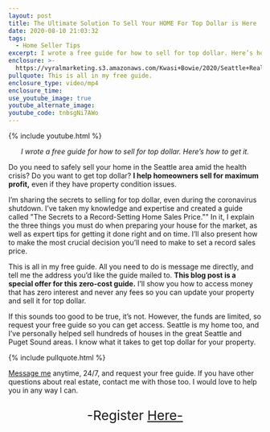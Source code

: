 ```yaml
---
layout: post
title: The Ultimate Solution To Sell Your HOME For Top Dollar is Here
date: 2020-08-10 21:03:32
tags:
  - Home Seller Tips
excerpt: I wrote a free guide for how to sell for top dollar. Here’s how to get it.
enclosure: >-
  https://vyralmarketing.s3.amazonaws.com/Kwasi+Bowie/2020/Seattle+Real+Estate+Agent-+direct+offer+3.mp4
pullquote: This is all in my free guide.
enclosure_type: video/mp4
enclosure_time:
use_youtube_image: true
youtube_alternate_image:
youtube_code: tnbsgNi7AWo
---
```


{% include youtube.html %}

<p style="text-align: center;"><em>I wrote a free guide for how to sell for top dollar. Here’s how to get it.</em></p>

Do you need to safely sell your home in the Seattle area amid the health crisis? Do you want to get top dollar? **I help homeowners sell for maximum profit,** even if they have property condition issues.&nbsp;

I’m sharing the secrets to selling for top dollar, even during the coronavirus shutdown. I’ve taken my knowledge and expertise and created a guide called "The Secrets to a Record-Setting Home Sales Price."" In it, I explain the three things you must do when preparing your house for the market, as well as expert tips for getting it done right and on time. I’ll also present how to make the most crucial decision you’ll need to make to set a record sales price.&nbsp;

This is all in my free guide. All you need to do is message me directly, and tell me the address you’d like the guide mailed to. **This blog post is a special offer for this zero-cost guide.** I’ll show you how to access money that has zero interest and never any fees so you can update your property and sell it for top dollar.&nbsp;

If this sounds too good to be true, it’s not. However, the funds are limited, so request your free guide so you can get access. Seattle is my home too, and I’ve personally helped sell hundreds of houses in the great Seattle and Puget Sound areas. I know what it takes to get top dollar for your property.

{% include pullquote.html %}

<a href="mailto:kwasib@kwasihomes.com">Message me</a> anytime, 24/7, and request your free guide. If you have other questions about real estate, contact me with those too. I would love to help you in any way I can.

<p style="text-align: center; font-size: 26px;">-Register <a href="http://www.recordhomesalesprice.com/" target="_blank">Here-</a></p>